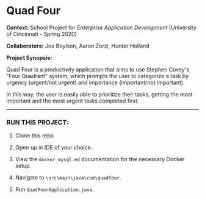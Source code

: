 # Quad Four

**Context:** School Project for _Enterprise Application Development_ (University of Cincinnati - Spring 2020)

**Collaborators:** Joe Boylson, Aaron Zorzi, Hunter Holland 

**Project Synopsis:**

Quad Four is a productivity application that aims to use Stephen Covey's "Four Quadrant" system, which prompts the user to categorize a task by urgency (urgent/not urgent) and importance (important/not important).

In this way, the user is easily able to prioritize their tasks, getting the most important and the most urgent tasks completed first.

---

### RUN THIS PROJECT:

1. Clone this repo

2. Open up in IDE of your choice.

3. View the `docker_mysql.md` documentation for the necessary Docker setup.

3. Navigate to `\src\main\java\com\quadfour`.

4. Run `QuadFourApplication.java`.
